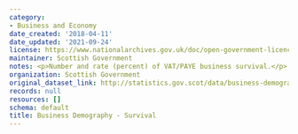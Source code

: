 ```yaml
---
category:
- Business and Economy
date_created: '2018-04-11'
date_updated: '2021-09-24'
license: https://www.nationalarchives.gov.uk/doc/open-government-licence/version/3/
maintainer: Scottish Government
notes: <p>Number and rate (percent) of VAT/PAYE business survival.</p>
organization: Scottish Government
original_dataset_link: http://statistics.gov.scot/data/business-demography---survival
records: null
resources: []
schema: default
title: Business Demography - Survival
---
```

